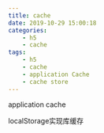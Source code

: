 ```yaml
---
title: cache
date: 2019-10-29 15:00:18
categories:
    - h5
    - cache
tags:
    - h5
    - cache
    - application Cache
    - cache store
---
```


application cache

localStorage实现库缓存
